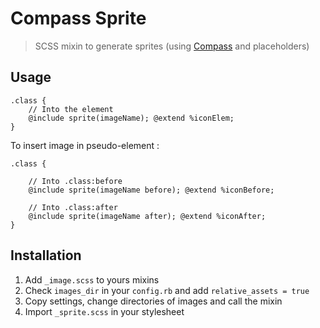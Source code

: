 
Compass Sprite
=================

> SCSS mixin to generate sprites (using [Compass](http://compass-style.org/) and placeholders)

## Usage

````
.class {
    // Into the element
    @include sprite(imageName); @extend %iconElem;
}
````

To insert image in pseudo-element :

````
.class {

    // Into .class:before
    @include sprite(imageName before); @extend %iconBefore;

    // Into .class:after
    @include sprite(imageName after); @extend %iconAfter;
}
````

## Installation

1. Add ````_image.scss```` to yours mixins
2. Check ````images_dir```` in your ````config.rb```` and add ````relative_assets = true````
3. Copy settings, change directories of images and call the mixin
4. Import ````_sprite.scss```` in your stylesheet